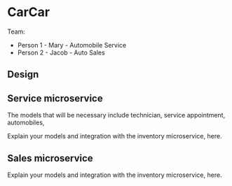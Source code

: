 # CarCar

Team:

* Person 1 - Mary - Automobile Service
* Person 2 - Jacob - Auto Sales

## Design

## Service microservice

The models that will be necessary include technician, service appointment, automobiles, 

Explain your models and integration with the inventory
microservice, here.

## Sales microservice

Explain your models and integration with the inventory
microservice, here.
